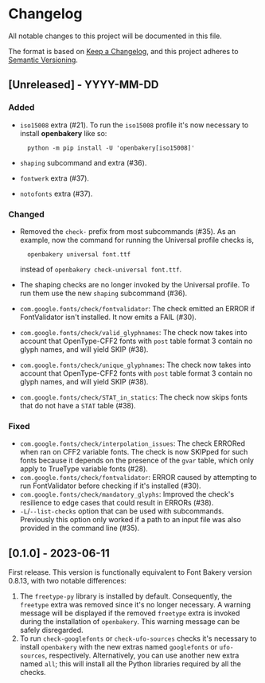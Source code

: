 # Changelog

All notable changes to this project will be documented in this file.

The format is based on [Keep a Changelog](https://keepachangelog.com/en/1.0.0/),
and this project adheres to [Semantic Versioning](https://semver.org/spec/v2.0.0.html).

## [Unreleased] - YYYY-MM-DD

### Added

- `iso15008` extra (#21). To run the `iso15008` profile it's now necessary to install **openbakery** like so:

        python -m pip install -U 'openbakery[iso15008]'

- `shaping` subcommand and extra (#36).
- `fontwerk` extra (#37).
- `notofonts` extra (#37).

### Changed

- Removed the `check-` prefix from most subcommands (#35). As an example, now the command for running the Universal profile checks is,

        openbakery universal font.ttf

  instead of `openbakery check-universal font.ttf`.

- The shaping checks are no longer invoked by the Universal profile. To run them use the new `shaping` subcommand (#36).
- `com.google.fonts/check/fontvalidator`: The check emitted an ERROR if FontValidator isn't installed. It now emits a FAIL (#30).
- `com.google.fonts/check/valid_glyphnames`: The check now takes into account that OpenType-CFF2 fonts with `post` table format 3 contain no glyph names, and will yield SKIP (#38).
- `com.google.fonts/check/unique_glyphnames`: The check now takes into account that OpenType-CFF2 fonts with `post` table format 3 contain no glyph names, and will yield SKIP (#38).
- `com.google.fonts/check/STAT_in_statics`: The check now skips fonts that do not have a `STAT` table (#38).

### Fixed

- `com.google.fonts/check/interpolation_issues`: The check ERRORed when ran on CFF2 variable fonts. The check is now SKIPped for such fonts because it depends on the presence of the `gvar` table, which only apply to TrueType variable fonts (#28).
- `com.google.fonts/check/fontvalidator`: ERROR caused by attempting to run FontValidator before checking if it's installed (#30).
- `com.google.fonts/check/mandatory_glyphs`: Improved the check's resilience to edge cases that could result in ERRORs (#38).
- `-L`/`--list-checks` option that can be used with subcommands. Previously this option only worked if a path to an input file was also provided in the command line (#35).

## [0.1.0] - 2023-06-11

First release. This version is functionally equivalent to Font Bakery version 0.8.13, with two notable differences:

1. The `freetype-py` library is installed by default. Consequently, the `freetype` extra was removed since it's no longer necessary. A warning message will be displayed if the removed `freetype` extra is invoked during the installation of `openbakery`. This warning message can be safely disregarded.
2. To run `check-googlefonts` or `check-ufo-sources` checks it's necessary to install `openbakery` with the new extras named `googlefonts` or `ufo-sources`, respectively. Alternatively, you can use another new extra named `all`; this will install all the Python libraries required by all the checks.
